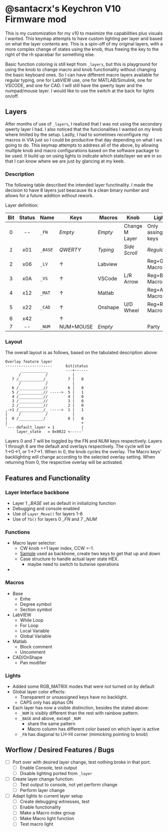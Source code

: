 # @santacrx's Keychron V10 Firmware mod
This is my customization for my v10 to maximize the capabilities plus visuals I wanted. 
This keymap attempts to have custom lighting per layer and based on what the layer contents are. 
This is a spin-off of my original layers, with a more complex change of states using the knob, thus freeing the key to the right of the rh spacebar for something else.

Basic function coloring is  still kept from `_layers`, but this is playground for using the knob to change macro and knob functionality without changing the basic keyboard ones. 
So I can have different macro layers available for regular typing, one for LabVIEW use, one for MATLAB/Simulink, one for VSCODE, and one for CAD. 
I will still have the qwerty layer and the numpad/mouse layer.
I would like to use the switch at the back for lights on/off. 

## Layers
After months of use of `_layers`, I realized that I was not using the secondary qwerty layer I had.
I also noticed that the funcionalities I wanted on my knob where limited by the setup.
Lastly, I had to sometimes reconfigure my macros in VIA just so I could be producitve that day depending on what I ws going to do. 
This keymap attempts to address all of the above, by allowing multiple knob and macro configurations based on the software package to be used.
It build up on using lights to indicate which state/layer we are in so that I can know where we are just by glancing at my keeb.


### Description
The following table described the intended layer functinality.
I made the decision to have 8 layers just beacause its a clean binary number and allows for a future addition without rework.

Layer definition:

| Bit  | Status |	Name	|	Keys	|	Macros	|	Knob	|	Lights	|
|:---:|:---:|---------|-----------|-----------|-----------|-----------|
|  0  | -- | `_FN`| _Empty_	| _Empty_	|Change M Layer|Only assinged keys|
| *1* | x01 | *`_BASE`*		| *QWERTY*		|*Typing*		|*Side Scroll*|*Regular*| 
|  2  | x06 | `_LV`	| ↑	|Labview	| 	|Reg+Green Macros|
|  3  | x0A | `_VS`		| ↑ 	|VSCode		|L/R Arrow	|Reg+Blue Macros|
|  4  | x12 | `_MAT`	| ↑ 	|Matlab		| 	|Reg+Amber Macros|
|  5  | x22 | `_CAD`		| ↑ 	|Onshape	|U/D Wheel	|Reg+Red Macros|
|  6  | x42 |			| ↑	| 	| 	|			|
|  7  | -- | `_NUM`		|NUM+MOUSE	| _Empty_	| 	|Party|

### Layout
The overall layout is as follows, based on the tabulated description above:

```
Overlay feature layer
---------------------      bit|status
       ____________        ---+------
      /           /           |
   7 /___________/_         7 |   0
      /           /           |    
   6 /___________//         6 |   0
   5 /___________// ----->  5 |   1
   4 /___________//         4 |   0
   3 /___________//         3 |   0
   2 /___________//         2 |   0
,->1 /___________/_ ----->  1 |   1
|     /           /           |
|  0 /___________/          0 |   0
|                                 +
`--- default_layer = 1            |
     layer_state   = 0x0022 <-----'
```

Layers 0 and 7 will be toggled by the FN and NUM keys respectively.
Layers 1 through 6 are the default and overlays respectively.
The cycle will be 1→0→1, or 1→7→1. 
When in 0, the knob cycles the overlay.
The Macro keys' backlighting will change according to the selected overlay setting.
When returning from 0, the respective overlay will be activated.

## Features and Functionality

### Layer Interface backbone
* Layer 1 *_BASE* set as default in initializing function
* Debugging and console enabled
* Use of `Layer_Move()` for layers 1-6
* Use of `TG()` for layers 0 *_FN* and 7 *_NUM*

### Functions

* Macro layer selector:
  * CW knob =+1 layer index, CCW =-1. 
  * [Sample](https://docs.qmk.fm/feature_layers#example-keycode-to-cycle-through-layers) used as backbone, create two keys to get that up and down
  * Case structure to handle actual layer state HEX.
    * maybe need to switch to butwise operations
* 

### Macros
* Base
  * Enhe
  * Degree symbol
  * Section symbol
* LabVIEW
  * While Loop
  * For Loop
  * Local Variable
  * Global Variable
* Matlab
  * Block comment
  * Uncomment
* CAD/OnShape
  * Pan modifier
  
### Lights

* Added some RGB_MATRIX modes that were not turned on by default
* Global layer color effects: 
  * Transparent or unsassigned keys have no backlight. 
  * CAPS only has alphas ON
* Each layer has now a visible distinction, besides the stated above:
  * `_NUM` is visibly different than the rest with rainbow pattern. 
  * `_BASE` and above, except `_NUM` 
    * share the same pattern
    * Macro column has different color based on which layer is active
  * `_FN` has diagonal to LH-HI corner (mimicking pointing to knob)

## Worflow / Desired Features / Bugs
- [ ] Port over with desired layer change, test nothing broke in that port.
  - [ ] Enable Console, test output
  - [ ] Disable lighting ported from `_layer`
- [ ] Create layer change function:
  - [ ] Test output to console, not yet perform change
  - [ ] Perform layer change
- [ ] Adapt lights to current layer setup
  - [ ] Create debugging witnesses, test
  - [ ] Enable functionality
  - [ ] Make a Macro index group
  - [ ] Make Macro light function
  - [ ] Test macro light
